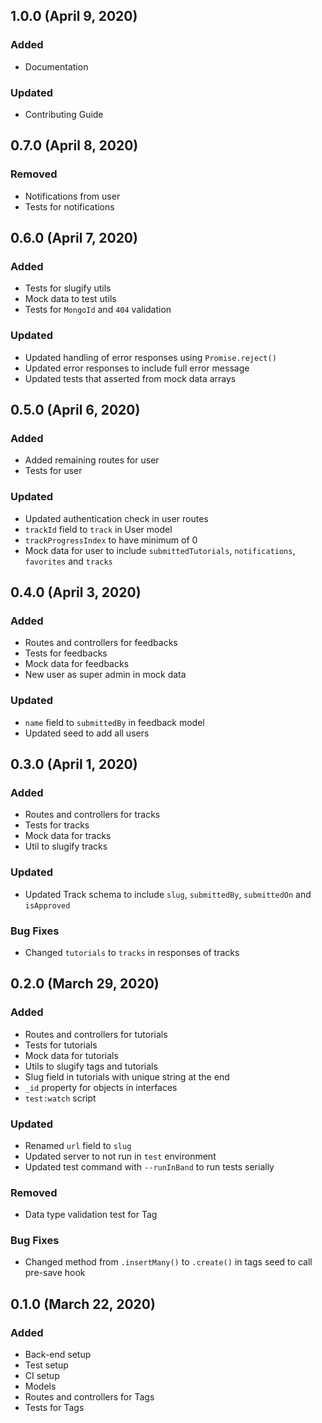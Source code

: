 ## 1.0.0 (April 9, 2020)

### Added

-   Documentation

### Updated

-   Contributing Guide

## 0.7.0 (April 8, 2020)

### Removed

-   Notifications from user
-   Tests for notifications

## 0.6.0 (April 7, 2020)

### Added

-   Tests for slugify utils
-   Mock data to test utils
-   Tests for `MongoId` and `404` validation

### Updated

-   Updated handling of error responses using `Promise.reject()`
-   Updated error responses to include full error message
-   Updated tests that asserted from mock data arrays

## 0.5.0 (April 6, 2020)

### Added

-   Added remaining routes for user
-   Tests for user

### Updated

-   Updated authentication check in user routes
-   `trackId` field to `track` in User model
-   `trackProgressIndex` to have minimum of 0
-   Mock data for user to include `submittedTutorials`, `notifications`, `favorites` and `tracks`

## 0.4.0 (April 3, 2020)

### Added

-   Routes and controllers for feedbacks
-   Tests for feedbacks
-   Mock data for feedbacks
-   New user as super admin in mock data

### Updated

-   `name` field to `submittedBy` in feedback model
-   Updated seed to add all users

## 0.3.0 (April 1, 2020)

### Added

-   Routes and controllers for tracks
-   Tests for tracks
-   Mock data for tracks
-   Util to slugify tracks

### Updated

-   Updated Track schema to include `slug`, `submittedBy`, `submittedOn` and `isApproved`

### Bug Fixes

-   Changed `tutorials` to `tracks` in responses of tracks

## 0.2.0 (March 29, 2020)

### Added

-   Routes and controllers for tutorials
-   Tests for tutorials
-   Mock data for tutorials
-   Utils to slugify tags and tutorials
-   Slug field in tutorials with unique string at the end
-   `_id` property for objects in interfaces
-   `test:watch` script

### Updated

-   Renamed `url` field to `slug`
-   Updated server to not run in `test` environment
-   Updated test command with `--runInBand` to run tests serially

### Removed

-   Data type validation test for Tag

### Bug Fixes

-   Changed method from `.insertMany()` to `.create()` in tags seed to call pre-save hook

## 0.1.0 (March 22, 2020)

### Added

-   Back-end setup
-   Test setup
-   CI setup
-   Models
-   Routes and controllers for Tags
-   Tests for Tags
